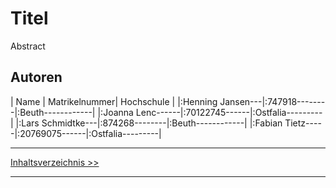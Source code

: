 # Titel
Abstract

## Autoren
| Name             | Matrikelnummer| Hochschule       | 
|:Henning Jansen---|:747918--------|:Beuth------------|
|:Joanna Lenc------|:70122745------|:Ostfalia---------|
|:Lars Schmidtke---|:874268--------|:Beuth------------|
|:Fabian Tietz-----|:20769075------|:Ostfalia---------|

***
[Inhaltsverzeichnis >>](02_toc.md)
***
